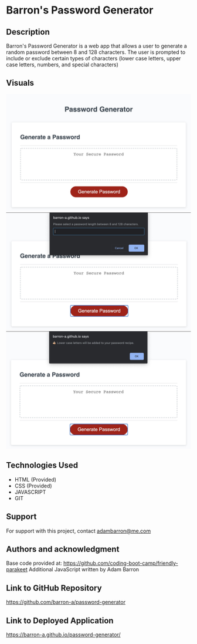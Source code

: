 # Barron's Password Generator

## Description

Barron's Password Generator is a web app that allows a user to generate a random password between 8 and 128 characters. The user is prompted to include or exclude certain types of characters (lower case letters, upper case letters, numbers, and special characters)

## Visuals

![Barron's Password Generator Home Screen](/assets/images/password-generator-homescreen.jpg)
![Barron's Password Generator Character Length Prompt](/assets/images/password-generator-characterlength-prompt.jpg)
![Barron's Password Generator User Validation](/assets/images/password-generator-validation.jpg)

## Technologies Used

* HTML (Provided)
* CSS (Provided)
* JAVASCRIPT
* GIT

## Support

For support with this project, contact adambarron@me.com

## Authors and acknowledgment

Base code provided at: https://github.com/coding-boot-camp/friendly-parakeet
Additional JavaScript written by Adam Barron

## Link to GitHub Repository

https://github.com/barron-a/password-generator

## Link to Deployed Application
https://barron-a.github.io/password-generator/


